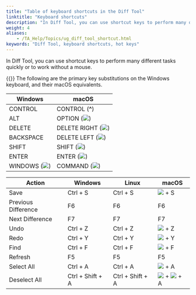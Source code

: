 ```yaml
--- 
title: "Table of keyboard shortcuts in the Diff Tool"
linktitle: "Keyboard shortcuts"
description: "In Diff Tool, you can use shortcut keys to perform many different tasks quickly or to work without a mouse."
weight: 4
aliases: 
    - /TA_Help/Topics/ug_diff_tool_shortcut.html
keywords: "Diff Tool, keyboard shortcuts, hot keys"
---
```


In Diff Tool, you can use shortcut keys to perform many different tasks quickly or to work without a mouse.

{{<note>}} The following are the primary key substitutions on the Windows keyboard, and their macOS equivalents.

|Windows|macOS|
|-------|-----|
|CONTROL|CONTROL \(**^**\)|
|ALT|OPTION \(![](/images/TA_Help/Images/Mac_option_key.png)\)|
|DELETE|DELETE RIGHT \(![](/images/TA_Help/Images/Mac_delete_key.png)\)|
|BACKSPACE|DELETE LEFT \(![](/images/TA_Help/Images/Mac_delete_left_key.png)\)|
|SHIFT|SHIFT \(![](/images/TA_Help/Images/Mac_shift_key.png)\)|
|ENTER|ENTER \(![](/images/TA_Help/Images/Mac_enter_key.png)\)|
|WINDOWS \(![](/images/TA_Help/Images/Windows_key.png)\)|COMMAND \(![](/images/TA_Help/Images/Mac_command_key.png)\)|

|Action|Windows|Linux|macOS|
|------|-------|-----|-----|
|Save|Ctrl + S|Ctrl + S|![](/images/TA_Help/Images/Mac_control_key.png) + S|
|Previous Difference|F6|F6|F6|
|Next Difference|F7|F7|F7|
|Undo|Ctrl + Z|Ctrl + Z|![](/images/TA_Help/Images/Mac_control_key.png) + Z|
|Redo|Ctrl + Y|Ctrl + Y|![](/images/TA_Help/Images/Mac_control_key.png) + Y|
|Find|Ctrl + F|Ctrl + F|![](/images/TA_Help/Images/Mac_control_key.png) + F|
|Refresh|F5|F5|F5|
|Select All|Ctrl + A|Ctrl + A|![](/images/TA_Help/Images/Mac_control_key.png) + A|
|Deselect All|Ctrl + Shift + A|Ctrl + Shift + A|![](/images/TA_Help/Images/Mac_control_key.png) + ![](/images/TA_Help/Images/Mac_shift_key.png) + A|



